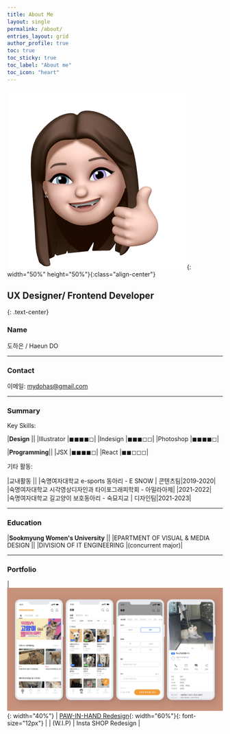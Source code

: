 ```yaml
---
title: About Me
layout: single
permalink: /about/
entries_layout: grid
author_profile: true
toc: true
toc_sticky: true
toc_label: "About me"
toc_icon: "heart"
---
```


![aboutme-icon](/assets/img/bio-avatar-1.png){: width="50%" height="50%"}{:class="align-center"}

## UX Designer/ Frontend Developer
{: .text-center}

### Name



도하은 / Haeun DO

-----

### Contact

이메일: mydohas@gmail.com


----------

### Summary


Key Skills:


|__Design__  ||
|Illustrator  |◼︎◼︎◼︎◼◻︎|
|Indesign  |◼︎◼︎◼︎◻︎◻︎|
|Photoshop  |◼︎◼︎◼︎◼◻︎|
 
|__Programming__||
|JSX  |◼︎◼︎◼︎◼◻︎|
|React  |◼︎◼◻︎◻︎◻︎|
    
     
기타 활동:   


|교내활동  ||
|숙명여자대학교 e-sports 동아리 - E SNOW |  콘텐츠팀|2019-2020|    
|숙명여자대학교 시각영상디자인과 타이포그래피학회 - 아밀라아제| |2021-2022|          
|숙명여자대학교 길고양이 보호동아리 - 숙묘지교 | 디자인팀|2021-2023|      

----------

### Education

|__Sookmyung Women's University__  ||
|EPARTMENT OF VISUAL & MEDIA DESIGN ||
|DIVISION OF IT ENGINEERING  |(concurrent major)|

----------
    
### Portfolio

| ![thumb1](/assets/img/pawinhand/thumb.png){: width="40%"}   | [PAW-IN-HAND Redesign](/project/paw-in-hand){: width="60%"}{: font-size="12px"}  |
|  (W.I.P) | Insta SHOP Redesign |